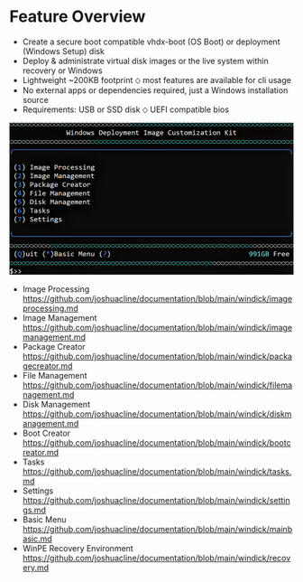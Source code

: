 # Feature Overview
- Create a secure boot compatible vhdx-boot (OS Boot) or deployment (Windows Setup) disk
- Deploy & administrate virtual disk images or the live system within recovery or Windows
- Lightweight ~200KB footprint ⬦ most features are available for cli usage
- No external apps or dependencies required,  just a Windows installation source
- Requirements: USB or SSD disk ⬦ UEFI compatible bios

![Alt text](https://raw.githubusercontent.com/joshuacline/documentation/main/windick/png/mainmenu.png "mainmenu")
- Image Processing
https://github.com/joshuacline/documentation/blob/main/windick/imageprocessing.md
- Image Management
https://github.com/joshuacline/documentation/blob/main/windick/imagemanagement.md
- Package Creator
https://github.com/joshuacline/documentation/blob/main/windick/packagecreator.md
- File Management
https://github.com/joshuacline/documentation/blob/main/windick/filemanagement.md
- Disk Management
https://github.com/joshuacline/documentation/blob/main/windick/diskmanagement.md
- Boot Creator
https://github.com/joshuacline/documentation/blob/main/windick/bootcreator.md
- Tasks
https://github.com/joshuacline/documentation/blob/main/windick/tasks.md
- Settings
https://github.com/joshuacline/documentation/blob/main/windick/settings.md
- Basic Menu
https://github.com/joshuacline/documentation/blob/main/windick/mainbasic.md
- WinPE Recovery Environment
https://github.com/joshuacline/documentation/blob/main/windick/recovery.md
